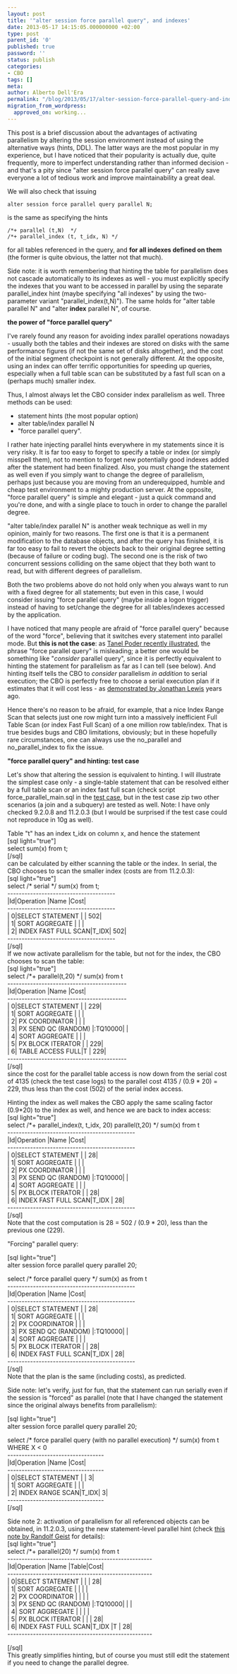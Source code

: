 ```yaml
---
layout: post
title: '"alter session force parallel query", and indexes'
date: 2013-05-17 14:15:05.000000000 +02:00
type: post
parent_id: '0'
published: true
password: ''
status: publish
categories:
- CBO
tags: []
meta:
author: Alberto Dell'Era
permalink: "/blog/2013/05/17/alter-session-force-parallel-query-and-indexes/"
migration_from_wordpress:
  approved_on: working...
---
```

This post is a brief discussion about the advantages of activating parallelism by altering the session environment instead of using the alternative ways (hints, DDL). The latter ways are the most popular in my experience, but I have noticed that their popularity is actually due, quite frequently, more to imperfect understanding rather than informed decision - and that's a pity since "alter session force parallel query" can really save everyone a lot of tedious work and improve maintainability a great deal.

We will also check that issuing
```plsql
alter session force parallel query parallel N;
```

is the same as specifying the hints

```plsql
/*+ parallel (t,N)  */
/*+ parallel_index (t, t_idx, N) */
```

for all tables referenced in the query, and **for all indexes defined on them** (the former is quite obvious, the latter not that much).

Side note: it is worth remembering that hinting the table for parallelism does not cascade automatically to its indexes as well - you must explicitly specify the indexes that you want to be accessed in parallel by using the separate parallel_index hint (maybe specifying "all indexes" by using the two-parameter variant "parallel_index(t,N)"). The same holds for "alter table parallel N" and "alter **index** parallel N", of course.

**the power of "force parallel query"**

I've rarely found any reason for avoiding index parallel operations nowadays - usually both the tables and their indexes are stored on disks with the same performance figures (if not the same set of disks altogether), and the cost of the initial segment checkpoint is not generally different. At the opposite, using an index can offer terrific opportunities for speeding up queries, especially when a full table scan can be substituted by a fast full scan on a (perhaps much) smaller index.

Thus, I almost always let the CBO consider index parallelism as well. Three methods can be used:
- statement hints (the most popular option)
- alter table/index parallel N
- "force parallel query".

I rather hate injecting parallel hints everywhere in my statements since it is very risky. It is far too easy to forget to specify a table or index (or simply misspell them), not to mention to forget new potentially good indexes added after the statement had been finalized. Also, you must change the statement as well even if you simply want to change the degree of parallelism, perhaps just because you are moving from an underequipped, humble and cheap test environment to a mighty production server. At the opposite, "force parallel query" is simple and elegant - just a quick command and you're done, and with a single place to touch in order to change the parallel degree.

"alter table/index parallel N" is another weak technique as well in my opinion, mainly for two reasons. The first one is that it is a permanent modification to the database objects, and  after the query has finished, it is far too easy to fail to revert the objects back to their original degree setting (because of failure or coding bug). The second one is the risk of  two concurrent sessions colliding on the same object that they both want to read, but with different degrees of parallelism.

Both the two problems above do not hold only when you always want to run with a fixed degree for all statements; but even in this case, I would consider issuing "force parallel query" (maybe inside a logon trigger) instead of having to set/change the degree for all tables/indexes accessed by the application.

I have noticed that many people are afraid of "force parallel query" because of the word "force", believing that it switches every statement into parallel mode. But **this is not the case**: as [Tanel Poder recently illustrated](http://blog.tanelpoder.com/2013/03/20/alter-session-force-parallel-query-doesnt-really-force-anything/), the phrase "force parallel query" is misleading; a better one would be something like "*consider* parallel query", since it is perfectly equivalent to hinting the statement for parallelism as far as I can tell (see below). And hinting itself tells the CBO to *consider* parallelism *in addition* to serial execution; the CBO is perfectly free to choose a serial execution plan if it estimates that it will cost less - as [demonstrated by Jonathan Lewis](http://jonathanlewis.wordpress.com/2007/06/17/hints-again/) years ago.

Hence there's no reason to be afraid, for example, that a nice Index Range Scan that selects just one row might turn into a massively inefficient Full Table Scan (or index Fast Full Scan) of a one million row table/index. That is true besides bugs and CBO limitations, obviously; but in these hopefully rare circumstances, one can always use the no_parallel and no_parallel_index to fix the issue.

**"force parallel query" and hinting: test case**

Let's show that altering the session is equivalent to hinting. I will illustrate the simplest case only - a single-table statement that can be resolved either by a full table scan or an index fast full scan (check script force_parallel_main.sql in the [test case](/assets/files/2013/05/force_parallel_query.zip), but in the test case zip two other scenarios (a join and a subquery) are tested as well. Note: I have only checked 9.2.0.8 and 11.2.0.3 (but I would be surprised if the test case could not reproduce in 10g as well).


<p>Table "t" has an index t_idx on column x, and hence the statement<br />
[sql light="true"]<br />
select sum(x) from t;<br />
[/sql]<br />
can be calculated by either scanning the table or the index. In serial, the CBO chooses to scan the smaller index (costs are from 11.2.0.3):<br />
[sql light="true"]<br />
select /* serial */ sum(x) from t;<br />
--------------------------------------<br />
|Id|Operation             |Name |Cost|<br />
--------------------------------------<br />
| 0|SELECT STATEMENT      |     | 502|<br />
| 1| SORT AGGREGATE       |     |    |<br />
| 2|  INDEX FAST FULL SCAN|T_IDX| 502|<br />
--------------------------------------<br />
 [/sql]<br />
If we now activate parallelism for the table, but not for the index, the CBO chooses to scan the table:<br />
[sql light="true"]<br />
select /*+ parallel(t,20) */ sum(x) from t<br />
------------------------------------------<br />
|Id|Operation              |Name    |Cost|<br />
------------------------------------------<br />
| 0|SELECT STATEMENT       |        | 229|<br />
| 1| SORT AGGREGATE        |        |    |<br />
| 2|  PX COORDINATOR       |        |    |<br />
| 3|   PX SEND QC (RANDOM) |:TQ10000|    |<br />
| 4|    SORT AGGREGATE     |        |    |<br />
| 5|     PX BLOCK ITERATOR |        | 229|<br />
| 6|      TABLE ACCESS FULL|T       | 229|<br />
------------------------------------------<br />
[/sql]<br />
since the cost for the parallel table access is now down from the serial cost of 4135 (check the test case logs) to the parallel cost 4135 / (0.9 * 20) = 229, thus less than the cost (502) of the serial index access.</p>
<p>Hinting the index as well makes the CBO apply the same scaling factor (0.9*20) to the index as well, and hence we are back to index access:<br />
[sql light="true"]<br />
select /*+ parallel_index(t, t_idx, 20) parallel(t,20) */ sum(x) from t<br />
---------------------------------------------<br />
|Id|Operation                 |Name    |Cost|<br />
---------------------------------------------<br />
| 0|SELECT STATEMENT          |        |  28|<br />
| 1| SORT AGGREGATE           |        |    |<br />
| 2|  PX COORDINATOR          |        |    |<br />
| 3|   PX SEND QC (RANDOM)    |:TQ10000|    |<br />
| 4|    SORT AGGREGATE        |        |    |<br />
| 5|     PX BLOCK ITERATOR    |        |  28|<br />
| 6|      INDEX FAST FULL SCAN|T_IDX   |  28|<br />
---------------------------------------------<br />
[/sql]<br />
Note that the cost computation is 28 = 502 / (0.9 * 20), less than the previous one (229).</p>
<p>"Forcing" parallel query:</p>
<p>[sql light="true"]<br />
alter session force parallel query parallel 20;</p>
<p>select /* force parallel query  */ sum(x) as from t<br />
---------------------------------------------<br />
|Id|Operation                 |Name    |Cost|<br />
---------------------------------------------<br />
| 0|SELECT STATEMENT          |        |  28|<br />
| 1| SORT AGGREGATE           |        |    |<br />
| 2|  PX COORDINATOR          |        |    |<br />
| 3|   PX SEND QC (RANDOM)    |:TQ10000|    |<br />
| 4|    SORT AGGREGATE        |        |    |<br />
| 5|     PX BLOCK ITERATOR    |        |  28|<br />
| 6|      INDEX FAST FULL SCAN|T_IDX   |  28|<br />
---------------------------------------------<br />
[/sql]<br />
Note that the plan is the same (including costs), as predicted.</p>
<p>Side note: let's verify, just for fun, that the statement can run serially even if the session is "forced" as parallel (note that I have changed the statement since the original always benefits from parallelism):</p>
<p>[sql light="true"]<br />
alter session force parallel query parallel 20;</p>
<p>select /* force parallel query (with no parallel execution) */ sum(x) from t<br />
WHERE X &lt; 0<br />
----------------------------------<br />
|Id|Operation         |Name |Cost|<br />
----------------------------------<br />
| 0|SELECT STATEMENT  |     |   3|<br />
| 1| SORT AGGREGATE   |     |    |<br />
| 2|  INDEX RANGE SCAN|T_IDX|   3|<br />
----------------------------------<br />
[/sql]</p>
<p>Side note 2: activation of parallelism for all referenced objects  can be obtained, in 11.2.0.3, using the new statement-level parallel hint (check <a href="http://oracle-randolf.blogspot.it/2011/03/things-worth-to-mention-and-remember-ii.html">this note by Randolf Geist</a> for details):<br />
[sql light="true"]<br />
select /*+ parallel(20) */ sum(x) from t<br />
---------------------------------------------------<br />
|Id|Operation                 |Name    |Table|Cost|<br />
---------------------------------------------------<br />
| 0|SELECT STATEMENT          |        |     |  28|<br />
| 1| SORT AGGREGATE           |        |     |    |<br />
| 2|  PX COORDINATOR          |        |     |    |<br />
| 3|   PX SEND QC (RANDOM)    |:TQ10000|     |    |<br />
| 4|    SORT AGGREGATE        |        |     |    |<br />
| 5|     PX BLOCK ITERATOR    |        |     |  28|<br />
| 6|      INDEX FAST FULL SCAN|T_IDX   |T    |  28|<br />
---------------------------------------------------
  
[/sql]  
This greatly simplifies hinting, but of course you must still edit the statement if you need to change the parallel degree.